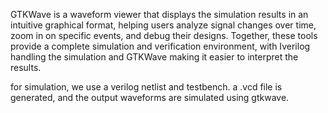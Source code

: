 GTKWave is a waveform viewer that displays the simulation results
in an intuitive graphical format, helping users analyze signal changes over time, zoom in on specific events,
and debug their designs. Together, these tools provide a complete simulation and verification environment, 
with Iverilog handling the simulation and GTKWave making it easier to interpret the results.

for simulation, we use a verilog netlist and testbench. a .vcd file is generated, and the output waveforms are simulated using gtkwave.
